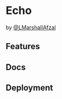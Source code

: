 # Echo

by [@LMarshallAfzal](https/github.com/lmarshallafzal)

<!-- TODO: Tech stack icons go here for technologies used -->

## Features

## Docs

## Deployment